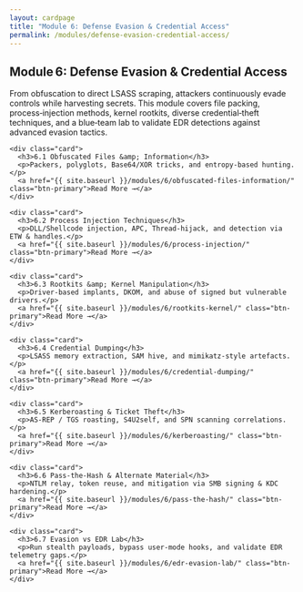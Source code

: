 ```yaml
---
layout: cardpage
title: "Module 6: Defense Evasion & Credential Access"
permalink: /modules/defense-evasion-credential-access/
---
```


<section class="cards-section">
  <h2 class="section-title">Module 6: Defense Evasion &amp; Credential Access</h2>

  <p class="module-desc">
    From obfuscation to direct LSASS scraping, attackers continuously evade controls
    while harvesting secrets. This module covers file packing, process‑injection
    methods, kernel rootkits, diverse credential‑theft techniques, and a blue‑team
    lab to validate EDR detections against advanced evasion tactics.
  </p>

  <div class="card-grid">

    <div class="card">
      <h3>6.1 Obfuscated Files &amp; Information</h3>
      <p>Packers, polyglots, Base64/XOR tricks, and entropy‑based hunting.</p>
      <a href="{{ site.baseurl }}/modules/6/obfuscated-files-information/" class="btn-primary">Read More →</a>
    </div>

    <div class="card">
      <h3>6.2 Process Injection Techniques</h3>
      <p>DLL/Shellcode injection, APC, Thread‑hijack, and detection via ETW & handles.</p>
      <a href="{{ site.baseurl }}/modules/6/process-injection/" class="btn-primary">Read More →</a>
    </div>

    <div class="card">
      <h3>6.3 Rootkits &amp; Kernel Manipulation</h3>
      <p>Driver‑based implants, DKOM, and abuse of signed but vulnerable drivers.</p>
      <a href="{{ site.baseurl }}/modules/6/rootkits-kernel/" class="btn-primary">Read More →</a>
    </div>

    <div class="card">
      <h3>6.4 Credential Dumping</h3>
      <p>LSASS memory extraction, SAM hive, and mimikatz‐style artefacts.</p>
      <a href="{{ site.baseurl }}/modules/6/credential-dumping/" class="btn-primary">Read More →</a>
    </div>

    <div class="card">
      <h3>6.5 Kerberoasting & Ticket Theft</h3>
      <p>AS‑REP / TGS roasting, S4U2self, and SPN scanning correlations.</p>
      <a href="{{ site.baseurl }}/modules/6/kerberoasting/" class="btn-primary">Read More →</a>
    </div>

    <div class="card">
      <h3>6.6 Pass‑the‑Hash & Alternate Material</h3>
      <p>NTLM relay, token reuse, and mitigation via SMB signing & KDC hardening.</p>
      <a href="{{ site.baseurl }}/modules/6/pass-the-hash/" class="btn-primary">Read More →</a>
    </div>

    <div class="card">
      <h3>6.7 Evasion vs EDR Lab</h3>
      <p>Run stealth payloads, bypass user‑mode hooks, and validate EDR telemetry gaps.</p>
      <a href="{{ site.baseurl }}/modules/6/edr-evasion-lab/" class="btn-primary">Read More →</a>
    </div>

  </div>
</section>